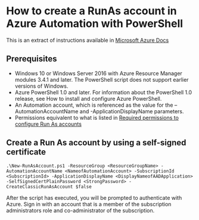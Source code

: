 # How to create a RunAs account in Azure Automation with PowerShell

This is an extract of instructions available in [Microsoft Azure Docs](https://docs.microsoft.com/en-us/azure/automation/manage-runas-account#create-run-as-account-using-powershell)

## Prerequisites

- Windows 10 or Windows Server 2016 with Azure Resource Manager modules 3.4.1 and later. The PowerShell script does not support earlier versions of Windows.
- Azure PowerShell 1.0 and later. For information about the PowerShell 1.0 release, see How to install and configure Azure PowerShell.
- An Automation account, which is referenced as the value for the –AutomationAccountName and -ApplicationDisplayName parameters.
- Permissions equivalent to what is listed in [Required permissions to configure Run As accounts](https://docs.microsoft.com/en-us/azure/automation/manage-runas-account#permissions)

## Create a Run As account by using a self-signed certificate

````[powershell]
.\New-RunAsAccount.ps1 -ResourceGroup <ResourceGroupName> -AutomationAccountName <NameofAutomationAccount> -SubscriptionId <SubscriptionId> -ApplicationDisplayName <DisplayNameofAADApplication> -SelfSignedCertPlainPassword <StrongPassword> -CreateClassicRunAsAccount $false
````

After the script has executed, you will be prompted to authenticate with Azure. Sign in with an account that is a member of the subscription administrators role and co-administrator of the subscription.
